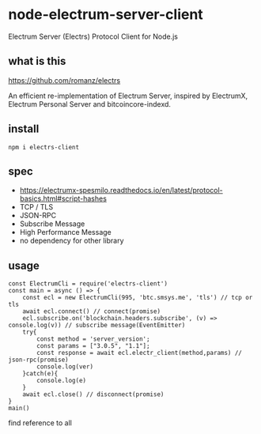 # node-electrum-server-client

Electrum Server (Electrs) Protocol Client for Node.js

## what is this

https://github.com/romanz/electrs

An efficient re-implementation of Electrum Server, inspired by ElectrumX, Electrum Personal Server and bitcoincore-indexd.

## install

```
npm i electrs-client
```

## spec

* https://electrumx-spesmilo.readthedocs.io/en/latest/protocol-basics.html#script-hashes
* TCP / TLS
* JSON-RPC
* Subscribe Message
* High Performance Message
* no dependency for other library

## usage

```
const ElectrumCli = require('electrs-client')
const main = async () => {
    const ecl = new ElectrumCli(995, 'btc.smsys.me', 'tls') // tcp or tls
    await ecl.connect() // connect(promise)
    ecl.subscribe.on('blockchain.headers.subscribe', (v) => console.log(v)) // subscribe message(EventEmitter)
    try{
        const method = 'server_version';
        const params = ["3.0.5", "1.1"];
        const response = await ecl.electr_client(method,params) // json-rpc(promise)
        console.log(ver)
    }catch(e){
        console.log(e)
    }
    await ecl.close() // disconnect(promise)
}
main()
```



find reference to all 

